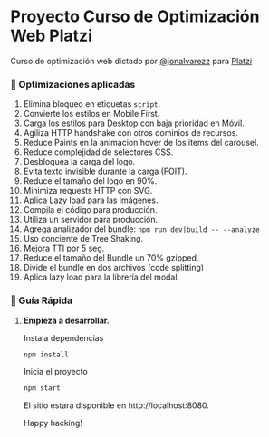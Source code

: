 # Proyecto Curso de Optimización Web Platzi

Curso de optimización web dictado por [@jonalvarezz](https://twitter.com/jonalvarezz) para [Platzi](https://platzi.com)

### 🚀 Optimizaciones aplicadas

1. Elimina bloqueo en etiquetas `script`.
1. Convierte los estilos en Mobile First.
1. Carga los estilos para Desktop con baja prioridad en Móvil.
1. Agiliza HTTP handshake con otros dominios de recursos.
1. Reduce Paints en la animacion hover de los items del carousel.
1. Reduce complejidad de selectores CSS.
1. Desbloquea la carga del logo.
1. Evita texto invisible durante la carga (FOIT).
1. Reduce el tamaño del logo en 90%.
1. Minimiza requests HTTP con SVG.
1. Aplica Lazy load para las imágenes.
1. Compila el código para producción.
1. Utiliza un servidor para producción.
1. Agrega analizador del bundle: `npm run dev|build -- --analyze`
1. Uso conciente de Tree Shaking.
1. Mejora TTI por 5 seg.
1. Reduce el tamaño del Bundle un 70% gzipped.
1. Divide el bundle en dos archivos (code splitting)
1. Aplica lazy load para la librería del modal.

### 🤖 Guía Rápida

1.  **Empieza a desarrollar.**

    Instala dependencias

    ```sh
    npm install
    ```

    Inicia el proyecto

    ```sh
    npm start
    ```

    El sitio estará disponible en http://localhost:8080.

    Happy hacking!
